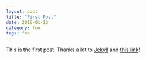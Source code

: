 ```yaml
---
layout: post
title: "First Post"
date: 2016-01-13
category: foo
tags: foo
---
```

This is the first post. Thanks a lot to [Jekyll](http://jekyllrb.com) and [this link](http://jmcglone.com/guides/github-pages/)!

